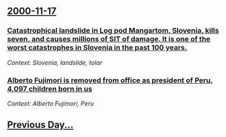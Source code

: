 ## [2000-11-17](/news/2000/11/17/index.md)

### [ Catastrophical landslide in Log pod Mangartom, Slovenia, kills seven, and causes millions of SIT of damage. It is one of the worst catastrophes in Slovenia in the past 100 years.](/news/2000/11/17/catastrophical-landslide-in-log-pod-mangartom-slovenia-kills-seven-and-causes-millions-of-sit-of-damage-it-is-one-of-the-worst-catastro.md)
_Context: Slovenia, landslide, tolar_

### [ Alberto Fujimori is removed from office as president of Peru. 4,097 children born in us](/news/2000/11/17/alberto-fujimori-is-removed-from-office-as-president-of-peru-4-097-children-born-in-us.md)
_Context: Alberto Fujimori, Peru_

## [Previous Day...](/news/2000/11/16/index.md)

